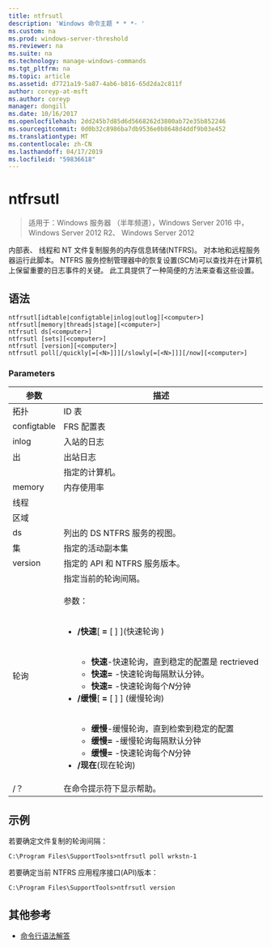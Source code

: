 ```yaml
---
title: ntfrsutl
description: 'Windows 命令主题 * * *- '
ms.custom: na
ms.prod: windows-server-threshold
ms.reviewer: na
ms.suite: na
ms.technology: manage-windows-commands
ms.tgt_pltfrm: na
ms.topic: article
ms.assetid: d7721a19-5a87-4ab6-b816-65d2da2c811f
author: coreyp-at-msft
ms.author: coreyp
manager: dongill
ms.date: 10/16/2017
ms.openlocfilehash: 2dd245b7d85d6d5668262d3800ab72e35b852246
ms.sourcegitcommit: 0d0b32c8986ba7db9536e0b8648d4ddf9b03e452
ms.translationtype: MT
ms.contentlocale: zh-CN
ms.lasthandoff: 04/17/2019
ms.locfileid: "59836618"
---
```

# <a name="ntfrsutl"></a>ntfrsutl

>适用于：Windows 服务器 （半年频道），Windows Server 2016 中，Windows Server 2012 R2、 Windows Server 2012

内部表、 线程和 NT 文件复制服务的内存信息转储\(NTFRS\)。 对本地和远程服务器运行此脚本。 NTFRS 服务控制管理器中的恢复设置\(SCM\)可以查找并在计算机上保留重要的日志事件的关键。 此工具提供了一种简便的方法来查看这些设置。   
  
## <a name="syntax"></a>语法  
  
```  
ntfrsutl[idtable|configtable|inlog|outlog][<computer>]  
ntfrsutl[memory|threads|stage][<computer>]  
ntfrsutl ds[<computer>]  
ntfrsutl [sets][<computer>]  
ntfrsutl [version][<computer>]  
ntfrsutl poll[/quickly[=[<N>]]][/slowly[=[<N>]]][/now][<computer>]  
```  
  
### <a name="parameters"></a>Parameters  
  
|参数|描述|  
|-------|--------|  
|拓扑|ID 表|  
|configtable|FRS 配置表|  
|inlog|入站的日志|  
|出|出站日志|  
|<computer>|指定的计算机。|  
|memory|内存使用率|  
|线程||  
|区域||  
|ds|列出的 DS NTFRS 服务的视图。|  
|集|指定的活动副本集|  
|version|指定的 API 和 NTFRS 服务版本。|  
|轮询|指定当前的轮询间隔。<br /><br />参数：<br /><br /><ul><li>**\/快速**\[ **\=** \[ <N> \] \]\(快速轮询  \)<br /><br /><ul><li>**快速**\-快速轮询，直到稳定的配置是 rectrieved</li><li>**快速\=** \-快速轮询每隔默认分钟。</li><li>**快速\=** <N> \-快速轮询每个*N*分钟</li></ul></li><li>**\/缓慢**\[ **\=** \[ <N> \] \] \(缓慢轮询\)<br /><br /><ul><li>**缓慢**\-缓慢轮询，直到检索到稳定的配置</li><li>**缓慢\=** \-缓慢轮询每隔默认分钟</li><li>**缓慢\=** <N> \-快速轮询每个*N*分钟</li></ul></li><li>**\/现在**\(现在轮询\)</li></ul>|  
|\/？|在命令提示符下显示帮助。|  
  
## <a name="BKMK_Examples"></a>示例  
若要确定文件复制的轮询间隔：  
  
```  
C:\Program Files\SupportTools>ntfrsutl poll wrkstn-1  
```  
  
若要确定当前 NTFRS 应用程序接口\(API\)版本：  
  
```  
C:\Program Files\SupportTools>ntfrsutl version  
```  
  
## <a name="additional-references"></a>其他参考  
  
-   [命令行语法解答](command-line-syntax-key.md)  
  
  
  

